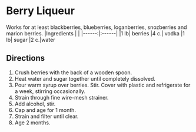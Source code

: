 # Berry Liqueur
Works for at least blackberries, blueberries, loganberries, snozberries and marion berries.
|Ingredients | |
|------:|:------|
|1 lb| berries
|4 c.| vodka
|1 lb| sugar
|2 c.|water
## Directions
1. Crush berries with the back of a wooden spoon. 
2. Heat water and sugar together until completely dissolved.
3. Pour warm syrup over berries. Stir. Cover with plastic and refrigerate for a week, stirring occasionally.
4. Strain through fine wire-mesh strainer.
5. Add alcohol, stir.
6. Cap and age for 1 month.
7. Strain and filter until clear.
8. Age 2 months.

